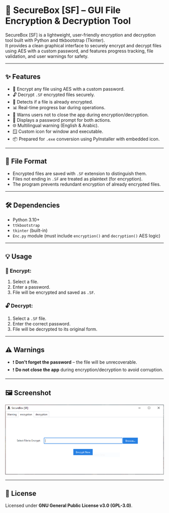 # 🔐 SecureBox [SF] – GUI File Encryption & Decryption Tool

SecureBox [SF] is a lightweight, user-friendly encryption and decryption tool built with Python and ttkbootstrap (Tkinter).  
It provides a clean graphical interface to securely encrypt and decrypt files using AES with a custom password, and features progress tracking, file validation, and user warnings for safety.

---

## ✨ Features

- 📁 Encrypt any file using AES with a custom password.
- 🔓 Decrypt `.SF` encrypted files securely.
- 🛑 Detects if a file is already encrypted.
- 📊 Real-time progress bar during operations.
- 🚫 Warns users not to close the app during encryption/decryption.
- 🔐 Displays a password prompt for both actions.
- 🌐 Multilingual warning (English & Arabic).
- 🪟 Custom icon for window and executable.
- 📦 Prepared for `.exe` conversion using PyInstaller with embedded icon.

---

## 📁 File Format

- Encrypted files are saved with `.SF` extension to distinguish them.
- Files not ending in `.SF` are treated as plaintext (for encryption).
- The program prevents redundant encryption of already encrypted files.

---

## 🛠️ Dependencies

- Python 3.10+
- `ttkbootstrap`
- `tkinter` (built-in)
- `Enc.py` module (must include `encryption()` and `decryption()` AES logic)

---

## 💡 Usage

### 🔐 Encrypt:
1. Select a file.
2. Enter a password.
3. File will be encrypted and saved as `.SF`.

### 🔓 Decrypt:
1. Select a `.SF` file.
2. Enter the correct password.
3. File will be decrypted to its original form.

---

## ⚠️ Warnings

- ❗ **Don't forget the password** – the file will be unrecoverable.
- ❗ **Do not close the app** during encryption/decryption to avoid corruption.

---

## 🖼️ Screenshot

![SecureBox Interface](P1.PNG)

---

## 📜 License

Licensed under **GNU General Public License v3.0 (GPL-3.0)**.
